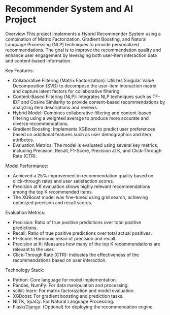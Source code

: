 # Recommender System and AI Project

 Overview
This project implements a Hybrid Recommender System using a combination of Matrix Factorization, Gradient Boosting, and Natural Language Processing (NLP) techniques to provide personalized recommendations. The goal is to improve the recommendation quality and enhance user engagement by leveraging both user-item interaction data and content-based information.

 Key Features:
- Collaborative Filtering (Matrix Factorization): Utilizes Singular Value Decomposition (SVD) to decompose the user-item interaction matrix and capture latent factors for collaborative filtering.
- Content-Based Filtering (NLP): Integrates NLP techniques such as TF-IDF and Cosine Similarity to provide content-based recommendations by analyzing item descriptions and reviews.
- Hybrid Model: Combines collaborative filtering and content-based filtering using a weighted average to produce more accurate and diverse recommendations.
- Gradient Boosting: Implements XGBoost to predict user preferences based on additional features such as user demographics and item attributes.
- Evaluation Metrics: The model is evaluated using several key metrics, including Precision, Recall, F1-Score, Precision at K, and Click-Through Rate (CTR).

 Model Performance:
- Achieved a 25% improvement in recommendation quality based on click-through rates and user satisfaction scores.
- Precision at K evaluation shows highly relevant recommendations among the top K recommended items.
- The XGBoost model was fine-tuned using grid search, achieving optimized precision and recall scores.

 Evaluation Metrics:
- Precision: Ratio of true positive predictions over total positive predictions.
- Recall: Ratio of true positive predictions over total actual positives.
- F1-Score: Harmonic mean of precision and recall.
- Precision at K: Measures how many of the top K recommendations are relevant to the user.
- Click-Through Rate (CTR): Indicates the effectiveness of the recommendations based on user interaction.

 Technology Stack:
- Python: Core language for model implementation.
- Pandas, NumPy: For data manipulation and processing.
- scikit-learn: For matrix factorization and model evaluation.
- XGBoost: For gradient boosting and prediction tasks.
- NLTK, SpaCy: For Natural Language Processing.
- Flask/Django: (Optional) for deploying the recommendation engine.
